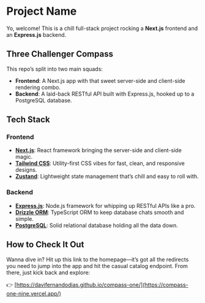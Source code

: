 # Project Name

Yo, welcome! This is a chill full-stack project rocking a **Next.js** frontend and an **Express.js** backend.

## Three Challenger Compass

This repo’s split into two main squads:

- **Frontend**: A Next.js app with that sweet server-side and client-side rendering combo.
- **Backend**: A laid-back RESTful API built with Express.js, hooked up to a PostgreSQL database.

## Tech Stack

### Frontend
- **[Next.js](https://nextjs.org/)**: React framework bringing the server-side and client-side magic.
- **[Tailwind CSS](https://tailwindcss.com/)**: Utility-first CSS vibes for fast, clean, and responsive designs.
- **[Zustand](https://zustand-demo.pmnd.rs/)**: Lightweight state management that’s chill and easy to roll with.

### Backend
- **[Express.js](https://expressjs.com/)**: Node.js framework for whipping up RESTful APIs like a pro.
- **[Drizzle ORM](https://drizzle.team/)**: TypeScript ORM to keep database chats smooth and simple.
- **[PostgreSQL](https://www.postgresql.org/)**: Solid relational database holding all the data down.

## How to Check It Out
Wanna dive in? Hit up this link to the homepage—it’s got all the redirects you need to jump into the app and hit the casual catalog endpoint. From there, just kick back and explore:

👉 [https://davifernandodias.github.io/compass-one/](https://compass-one-nine.vercel.app/)
